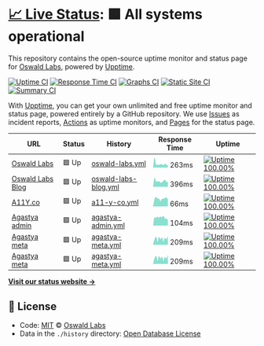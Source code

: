 # [📈 Live Status](https://status.oswaldlabs.com): <!--live status--> **🟩 All systems operational**

This repository contains the open-source uptime monitor and status page for [Oswald Labs](https://oswaldlabs.com), powered by [Upptime](https://github.com/upptime/upptime).

[![Uptime CI](https://github.com/koj-co/upptime/workflows/Uptime%20CI/badge.svg)](https://github.com/koj-co/upptime/actions?query=workflow%3A%22Uptime+CI%22)
[![Response Time CI](https://github.com/koj-co/upptime/workflows/Response%20Time%20CI/badge.svg)](https://github.com/koj-co/upptime/actions?query=workflow%3A%22Response+Time+CI%22)
[![Graphs CI](https://github.com/koj-co/upptime/workflows/Graphs%20CI/badge.svg)](https://github.com/koj-co/upptime/actions?query=workflow%3A%22Graphs+CI%22)
[![Static Site CI](https://github.com/koj-co/upptime/workflows/Static%20Site%20CI/badge.svg)](https://github.com/koj-co/upptime/actions?query=workflow%3A%22Static+Site+CI%22)
[![Summary CI](https://github.com/koj-co/upptime/workflows/Summary%20CI/badge.svg)](https://github.com/koj-co/upptime/actions?query=workflow%3A%22Summary+CI%22)

With [Upptime](https://upptime.js.org), you can get your own unlimited and free uptime monitor and status page, powered entirely by a GitHub repository. We use [Issues](https://github.com/OswaldLabsOpenSource/status/issues) as incident reports, [Actions](https://github.com/OswaldLabsOpenSource/status/actions) as uptime monitors, and [Pages](https://status.oswaldlabs.com) for the status page.

<!--start: status pages-->
<!-- This summary is generated by Upptime (https://github.com/upptime/upptime) -->
<!-- Do not edit this manually, your changes will be overwritten -->

| URL                                                                         | Status | History                                                                                                            | Response Time                                                                         | Uptime                                                                                                                                                                                                                                   |
| --------------------------------------------------------------------------- | ------ | ------------------------------------------------------------------------------------------------------------------ | ------------------------------------------------------------------------------------- | ---------------------------------------------------------------------------------------------------------------------------------------------------------------------------------------------------------------------------------------- |
| [Oswald Labs](https://oswaldlabs.com)                                       | 🟩 Up  | [oswald-labs.yml](https://github.com/OswaldLabsOpenSource/status/commits/master/history/oswald-labs.yml)           | <img alt="Response time graph" src="./graphs/oswald-labs.png" height="20"> 263ms      | [![Uptime 100.00%](https://img.shields.io/endpoint?url=https%3A%2F%2Fraw.githubusercontent.com%2FOswaldLabsOpenSource%2Fstatus%2Fmaster%2Fapi%2Foswald-labs%2Fuptime.json)](https://status.oswaldlabs.com/history/oswald-labs)           |
| [Oswald Labs Blog](https://blog.oswald.foundation)                          | 🟩 Up  | [oswald-labs-blog.yml](https://github.com/OswaldLabsOpenSource/status/commits/master/history/oswald-labs-blog.yml) | <img alt="Response time graph" src="./graphs/oswald-labs-blog.png" height="20"> 396ms | [![Uptime 100.00%](https://img.shields.io/endpoint?url=https%3A%2F%2Fraw.githubusercontent.com%2FOswaldLabsOpenSource%2Fstatus%2Fmaster%2Fapi%2Foswald-labs-blog%2Fuptime.json)](https://status.oswaldlabs.com/history/oswald-labs-blog) |
| [A11Y.co](https://a11y.co)                                                  | 🟩 Up  | [a11-y-co.yml](https://github.com/OswaldLabsOpenSource/status/commits/master/history/a11-y-co.yml)                 | <img alt="Response time graph" src="./graphs/a11-y-co.png" height="20"> 66ms          | [![Uptime 100.00%](https://img.shields.io/endpoint?url=https%3A%2F%2Fraw.githubusercontent.com%2FOswaldLabsOpenSource%2Fstatus%2Fmaster%2Fapi%2Fa11-y-co%2Fuptime.json)](https://status.oswaldlabs.com/history/a11-y-co)                 |
| [Agastya admin](https://admin.oswaldlabs.com)                               | 🟩 Up  | [agastya-admin.yml](https://github.com/OswaldLabsOpenSource/status/commits/master/history/agastya-admin.yml)       | <img alt="Response time graph" src="./graphs/agastya-admin.png" height="20"> 104ms    | [![Uptime 100.00%](https://img.shields.io/endpoint?url=https%3A%2F%2Fraw.githubusercontent.com%2FOswaldLabsOpenSource%2Fstatus%2Fmaster%2Fapi%2Fagastya-admin%2Fuptime.json)](https://status.oswaldlabs.com/history/agastya-admin)       |
| [Agastya meta](https://agastya-version.oswaldlabs.com/meta.production.json) | 🟩 Up  | [agastya-meta.yml](https://github.com/OswaldLabsOpenSource/status/commits/master/history/agastya-meta.yml)         | <img alt="Response time graph" src="./graphs/agastya-meta.png" height="20"> 209ms     | [![Uptime 100.00%](https://img.shields.io/endpoint?url=https%3A%2F%2Fraw.githubusercontent.com%2FOswaldLabsOpenSource%2Fstatus%2Fmaster%2Fapi%2Fagastya-meta%2Fuptime.json)](https://status.oswaldlabs.com/history/agastya-meta)         |
| [Agastya meta](https://agastya-version.oswaldlabs.com/meta.production.json) | 🟩 Up  | [agastya-meta.yml](https://github.com/OswaldLabsOpenSource/status/commits/master/history/agastya-meta.yml)         | <img alt="Response time graph" src="./graphs/agastya-meta.png" height="20"> 209ms     | [![Uptime 100.00%](https://img.shields.io/endpoint?url=https%3A%2F%2Fraw.githubusercontent.com%2FOswaldLabsOpenSource%2Fstatus%2Fmaster%2Fapi%2Fagastya-meta%2Fuptime.json)](https://status.oswaldlabs.com/history/agastya-meta)         |

<!--end: status pages-->

[**Visit our status website →**](https://status.oswaldlabs.com)

## 📄 License

- Code: [MIT](./LICENSE) © [Oswald Labs](https://oswaldlabs.com)
- Data in the `./history` directory: [Open Database License](https://opendatacommons.org/licenses/odbl/1-0/)
